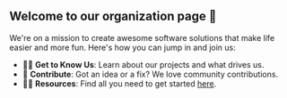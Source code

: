 ## Welcome to our organization page 👋

We're on a mission to create awesome software solutions that make life easier and more fun. Here's how you can jump in and join us:

- 🙋‍♀️ **Get to Know Us**: Learn about our projects and what drives us.
- 🌈 **Contribute**: Got an idea or a fix? We love community contributions.
- 👩‍💻 **Resources**: Find all you need to get started [here](link-to-docs).
